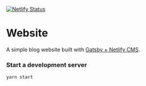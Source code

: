 [![Netlify Status](https://api.netlify.com/api/v1/badges/1918004b-2059-4143-9e83-0b8c9555e1f5/deploy-status)](https://app.netlify.com/sites/withoutwax-me/deploys)

# Website
A simple blog website built with [Gatsby + Netlify CMS](https://github.com/netlify-templates/gatsby-starter-netlify-cms).

### Start a development server
```
yarn start
```